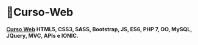 # 📄Curso-Web

#### [Curso Web](https://www.udemy.com/course/web-completo/) HTML5, CSS3, SASS, Bootstrap, JS, ES6, PHP 7, OO, MySQL, JQuery, MVC, APIs e IONIC.
